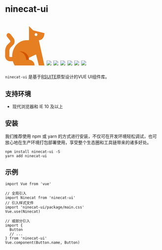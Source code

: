 <h1>
ninecat-ui
</h1>
    <h1>
      <svg t="1585320705791" class="icon" viewBox="0 0 1024 1024" version="1.1" xmlns="http://www.w3.org/2000/svg" p-id="2999" width="128" height="128"><path d="M1024 182.857143l-292.571429-73.142857-109.714285-109.714286v365.714286h-62.464C351.378286 365.714286 182.857143 554.020571 182.857143 786.285714c0 6.144 0.402286 12.178286 0.621714 18.285715H128a18.541714 18.541714 0 0 1-18.285714-18.285715v-146.285714c0-25.453714 17.627429-68.059429 35.657143-86.052571l61.147428-61.184c48.164571-48.128 53.174857-128.036571 11.300572-181.906286L134.729143 204.032a54.857143 54.857143 0 0 0-86.601143 67.364571l83.053714 106.788572c7.68 9.874286 6.582857 28.196571-2.230857 37.010286l-61.147428 61.147428C29.147429 514.962286 0 585.325714 0 640v146.285714C0 856.868571 57.417143 914.285714 128 914.285714h72.740571a440.32 440.32 0 0 0 48.128 109.714286H475.428571l36.571429-146.285714 293.851429-142.226286L877.714286 1024h146.285714l-146.505143-658.285714C987.428571 365.714286 1024 256 1024 182.857143" fill="#E67E22" p-id="3000"></path><path d="M402.285714 658.285714a218.331429 218.331429 0 0 0-73.142857 12.763429V1024h236.361143A218.258286 218.258286 0 0 0 621.714286 877.714286a219.428571 219.428571 0 0 0-219.428572-219.428572" fill="#D35400" p-id="3001"></path><path d="M621.714286 877.714286h-73.142857a219.428571 219.428571 0 0 0-219.428572-219.428572v365.714286h438.857143a146.285714 146.285714 0 0 0-146.285714-146.285714" fill="#E67E22" p-id="3002"></path><path d="M804.571429 182.857143a36.571429 36.571429 0 1 1 0 73.142857 36.571429 36.571429 0 1 1 0-73.142857" fill="#FFFFFF" p-id="3003"></path></svg>
      <img src="https://travis-ci.com/ninecat-ui/ninecat-ui.svg?branch=master">
      <img src="https://codecov.io/gh/ninecat-ui/ninecat-ui/branch/master/graph/badge.svg">
      <img src="https://img.shields.io/npm/dt/ninecat-ui">
      <img src="https://img.shields.io/badge/license-MIT-000000.svg">
      <img src="https://img.shields.io/badge/webpack-4-blue.svg">
      <img src="https://img.shields.io/badge/vue-2.6.10-green.svg">
</h1>


`ninecat-ui` 是基于<a href="https://rsuitejs.com/design/default" target="_blank">RSUITE</a>原型设计的VUE UI组件库。

## 支持环境
 - 现代浏览器和 IE 10 及以上

## 安装

我们推荐使用 npm 或 yarn 的方式进行安装，不仅可在开发环境轻松调试，也可放心地在生产环境打包部署使用，享受整个生态圈和工具链带来的诸多好处。

```shell
npm install ninecat-ui -S
yarn add ninecat-ui
```

## 示例

```
import Vue from 'vue'

// 全局引入
import Ninecat from 'ninecat-ui'
// 引入样式文件
import 'ninecat-ui/package/main.css'
Vue.use(Ninecat)

// 或部分引入
import {
  Button
  // ...
} from 'ninecat-ui'
Vue.component(Button.name, Button)
```
